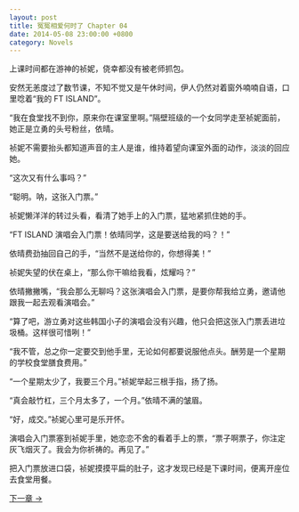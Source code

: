 ```yaml
---
layout: post
title: 冤冤相爱何时了 Chapter 04
date: 2014-05-08 23:00:00 +0800
category: Novels
---
```

上课时间都在游神的祯妮，侥幸都没有被老师抓包。

安然无恙度过了数节课，不知不觉又是午休时间，伊人仍然对着窗外喃喃自语，口里唸着“我的 FT ISLAND”。

“我在食堂找不到你，原来你在课室里啊。”隔壁班级的一个女同学走至祯妮面前，她正是立勇的头号粉丝，依晴。

祯妮不需要抬头都知道声音的主人是谁，维持着望向课室外面的动作，淡淡的回应她。

“这次又有什么事吗？”

“聪明。呐，这张入门票。”

祯妮懒洋洋的转过头看，看清了她手上的入门票，猛地紧抓住她的手。

“FT ISLAND 演唱会入门票！依晴同学，这是要送给我的吗？！”

依晴费劲抽回自己的手，“当然不是送给你的，你想得美！”

祯妮失望的伏在桌上，“那么你干嘛给我看，炫耀吗？”

依晴撇撇嘴，“我会那么无聊吗？这张演唱会入门票，是要你帮我给立勇，邀请他跟我一起去观看演唱会。”

“算了吧，游立勇对这些韩国小子的演唱会没有兴趣，他只会把这张入门票丢进垃圾桶。这样很可惜咧！”

“我不管，总之你一定要交到他手里，无论如何都要说服他点头。酬劳是一个星期的学校食堂膳食费用。”

“一个星期太少了，我要三个月。”祯妮举起三根手指，扬了扬。

“真会敲竹杠，三个月太多了，一个月。”依晴不满的皱眉。

“好，成交。”祯妮心里可是乐开怀。

演唱会入门票塞到祯妮手里，她恋恋不舍的看着手上的票，“票子啊票子，你注定灰飞烟灭了。我会为你祈祷的。再见了。”

把入门票放进口袋，祯妮摸摸平扁的肚子，这才发现已经是下课时间，便离开座位去食堂用餐。

[下一章 →](/novels/2014/05/09/the-sins-of-love-05.html)
